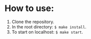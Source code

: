 # How to use:
1. Clone the repository.
2. In the root directory: `$ make install`.
3. To start on localhost: `$ make start`.